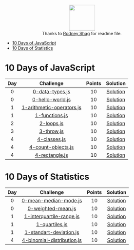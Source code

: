 
<p align="center">
  <a href="https://www.hackerrank.com/RodneyShag">
      <img height=85 src="https://d3keuzeb2crhkn.cloudfront.net/hackerrank/assets/styleguide/logo_wordmark-f5c5eb61ab0a154c3ed9eda24d0b9e31.svg">
  </a>
  <br>
  Thanks to <a target="_blank" href="https://github.com/RodneyShag/HackerRank_solutions/commits?author=RodneyShag">Rodney Shag</a> for readme file.
</p>

- [10 Days of JavaScript](#10-days-of-javascript)
- [10 Days of Statistics](#10-days-of-statistics)

# 10 Days of JavaScript

| Day | Challenge | Points | Solution
|:---:|:-------------------------------------------------------------------------------------------------------:|:------:|:---------------------------------------------------------------------------------------------------------------------------------------------------------------------------:|
|0| [0-data-types.js](https://www.hackerrank.com/challenges/) | 10 | [Solution](/10-days-js/0-data-types.js)|
|0| [0-hello-world.js](https://www.hackerrank.com/challenges/) | 10 | [Solution](/10-days-js/0-hello-world.js)|
|1| [1-arithmetic-operators.js](https://www.hackerrank.com/challenges/) | 10 | [Solution](/10-days-js/1-arithmetic-operators.js)|
|1| [1-functions.js](https://www.hackerrank.com/challenges/) | 10 | [Solution](/10-days-js/1-functions.js)|
|2| [2-loops.js](https://www.hackerrank.com/challenges/) | 10 | [Solution](/10-days-js/2-loops.js)|
|3| [3-throw.js](https://www.hackerrank.com/challenges/) | 10 | [Solution](/10-days-js/3-throw.js)|
|4| [4-classes.js](https://www.hackerrank.com/challenges/) | 10 | [Solution](/10-days-js/4-classes.js)|
|4| [4-count-objects.js](https://www.hackerrank.com/challenges/) | 10 | [Solution](/10-days-js/4-count-objects.js)|
|4| [4-rectangle.js](https://www.hackerrank.com/challenges/) | 10 | [Solution](/10-days-js/4-rectangle.js)|

# 10 Days of Statistics

| Day | Challenge | Points | Solution
|:---:|:-------------------------------------------------------------------------------------------------------:|:------:|:---------------------------------------------------------------------------------------------------------------------------------------------------------------------------:|
|0| [0-mean-median-mode.js](https://www.hackerrank.com/challenges/) | 10 | [Solution](/10-days-statistics/0-mean-median-mode.js)|
|0| [0-weighted-mean.js](https://www.hackerrank.com/challenges/) | 10 | [Solution](/10-days-statistics/0-weighted-mean.js)|
|1| [1-interquartile-range.js](https://www.hackerrank.com/challenges/) | 10 | [Solution](/10-days-statistics/1-interquartile-range.js)|
|1| [1-quartiles.js](https://www.hackerrank.com/challenges/) | 10 | [Solution](/10-days-statistics/1-quartiles.js)|
|1| [1-standart-deviation.js](https://www.hackerrank.com/challenges/) | 10 | [Solution](/10-days-statistics/1-standart-deviation.js)|
|4| [4-binomial-distribution.js](https://www.hackerrank.com/challenges/) | 10 | [Solution](/10-days-statistics/4-binomial-distribution.js)|
